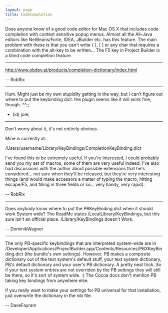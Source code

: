 ```yaml
---
layout: page
title: CodeCompletion
---
```




Does anyone know of a good code editor for Mac OS X that includes code completion with context sensitive popup menus. Almost all the All-Java editors like NetBeans/Forte, IDEA, JBuilder etc. has this feature. The main problem with these is that you can't write { }, [ ] or any char that requires a combination with the alt-key to be written... The F5 key in Project Builder is a blind code completion feature.

----

http://www.obdev.at/products/completion-dictionary/index.html

-- RobRix

----

Hum. Might just be my own stupidity getting in the way, but I can't figure out where to put the keybinding dict.  the plugin seems like it will work fine, though. ^^;;

- (id) joie;

----

Don't worry about it, it's not entirely obvious.

Mine is currently at:

/Users/username/Library/KeyBindings/CompletionKeyBinding.dict

I've found this to be extremely useful. If you're interested, I could probably send you my set of macros, some of them are very useful indeed. I've also had discussions with the author about possible extensions that he's considered... not sure when they'll be released, but they're very interesting things (and would make accessors a matter of typing the macro, hitting escape/F5, and filling in three fields or so... very handy, very rapid).

-- RobRix

----

Does anybody know where to put the PBKeyBinding.dict when it should work System wide? The ReadMe states /LocalLibrary/KeyBindings, but this sure isn't an official place. /Library/KeyBindings doesn't Work.

-- DominikWagner

----

The only PB-specific keybindings that are interpreted system-wide are in 
/Developer/Applications/ProjectBuilder.app/Contents/Resources/PBXKeyBinding.dict 
(the bundle's own settings). However, PB makes a composite dictionary out of the text system's default stuff, your text system dictionary, PB's default dictionary and your user's PB dictionary. A pretty neat trick. So if your text system entries are not overriden by the PB settings they will still be there, so it's sort of system wide. :) The Cocoa docs don't mention PB taking key bindings from anywhere else.

If you really want to make your settings for PB universal for that installation, just overwrite the dictionary in the nib file. 

-- DaveFayram

